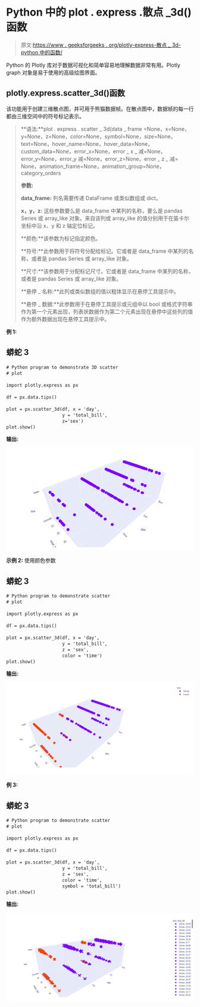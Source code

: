 # Python 中的 plot . express .散点 _3d()函数

> 原文:[https://www . geeksforgeeks . org/plotly-express-散点 _ 3d-python 中的函数/](https://www.geeksforgeeks.org/plotly-express-scatter_3d-function-in-python/)

Python 的 Plotly 库对于数据可视化和简单容易地理解数据非常有用。Plotly graph 对象是易于使用的高级绘图界面。

## plotly.express.scatter_3d()函数

该功能用于创建三维散点图，并可用于熊猫数据帧。在散点图中，数据帧的每一行都由三维空间中的符号标记表示。

> **语法:**plot . express . scatter _ 3d(data _ frame =None，x=None，y=None，z=None，color=None，symbol=None，size=None，text=None，hover_name=None，hover_data=None，custom_data=None，error_x=None，error _ x _ 减=None，error_y=None，error_y 减=None，error_z=None，error _ z _ 减= None，animation_frame=None，animation_group=None，category_orders
> 
> **参数:**
> 
> **data_frame:** 列名需要传递 DataFrame 或类似数组或 dict。
> 
> **x，y，z:** 这些参数要么是 data_frame 中某列的名称，要么是 pandas Series 或 array_like 对象。来自该列或 array_like 的值分别用于在笛卡尔坐标中沿 x、y 和 z 轴定位标记。
> 
> **颜色:**该参数为标记指定颜色。
> 
> **符号:**此参数用于将符号分配给标记。它或者是 data_frame 中某列的名称，或者是 pandas Series 或 array_like 对象。
> 
> **尺寸:**该参数用于分配标记尺寸。它或者是 data_frame 中某列的名称，或者是 pandas Series 或 array_like 对象。
> 
> **悬停 _ 名称:**此列或类似数组的值以粗体显示在悬停工具提示中。
> 
> **悬停 _ 数据:**此参数用于在悬停工具提示或元组中以 bool 或格式字符串作为第一个元素出现，列表状数据作为第二个元素出现在悬停中这些列的值作为额外数据出现在悬停工具提示中。

**例 1:**

## 蟒蛇 3

```
# Python program to demonstrate 3D scatter
# plot

import plotly.express as px

df = px.data.tips()

plot = px.scatter_3d(df, x = 'day', 
                     y = 'total_bill',
                     z='sex')
plot.show()
```

**输出:**

![](img/355e6e2eac9839faec7b657f06a3e79c.png)

**示例 2:** 使用颜色参数

## 蟒蛇 3

```
# Python program to demonstrate scatter
# plot

import plotly.express as px

df = px.data.tips()

plot = px.scatter_3d(df, x = 'day', 
                     y = 'total_bill',
                     z = 'sex', 
                     color = 'time')
plot.show()
```

**输出:**

![](img/2864390e6dd6b0425fd4d1555fb803ef.png)

**例 3:**

## 蟒蛇 3

```
# Python program to demonstrate scatter
# plot

import plotly.express as px

df = px.data.tips()

plot = px.scatter_3d(df, x = 'day', 
                     y = 'total_bill', 
                     z = 'sex', 
                     color = 'time',
                     symbol = 'total_bill')
plot.show()
```

**输出:**

![](img/a4e409533e51c37e27f06684048e859e.png)